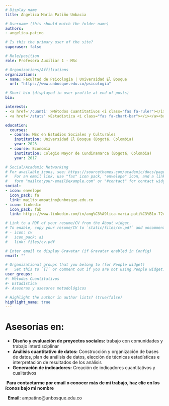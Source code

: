 ```yaml
---
# Display name
title: Angelica María Patiño Umbacia

# Username (this should match the folder name)
authors:
- angelica-patino

# Is this the primary user of the site?
superuser: false

# Role/position
role: Profesora Auxiliar 1 - MSc

# Organizations/Affiliations
organizations:
- name: Facultad de Psicología | Universidad El Bosque
  url: "https://www.unbosque.edu.co/psicologia"

# Short bio (displayed in user profile at end of posts)
bio: 

interests:
- <a href='/cuanti' >Métodos Cuantitativos <i class="fas fa-ruler"></i></a><br />
- <a href='/stats' >Estadística <i class="fas fa-chart-bar"></i></a><br />

education:
  courses:
  - course: MSc en Estudios Sociales y Culturales
    institution: Universidad El Bosque (Bogotá, Colombia)
    year: 2023
  - course: Economía
    institution: Colegio Mayor de Cundinamarca (Bogotá, Colombia)
    year: 2017

# Social/Academic Networking
# For available icons, see: https://sourcethemes.com/academic/docs/page-builder/#icons
#   For an email link, use "fas" icon pack, "envelope" icon, and a link in the
#   form "mailto:your-email@example.com" or "#contact" for contact widget.
social:
- icon: envelope
  icon_pack: fa
  link: mailto:ampatino@unbosque.edu.co
- icon: linkedin
  icon_pack: fab
  link: https://www.linkedin.com/in/ang%C3%A9lica-maria-pati%C3%B1o-724b43157/

# Link to a PDF of your resume/CV from the About widget.
# To enable, copy your resume/CV to `static/files/cv.pdf` and uncomment the lines below.
# - icon: cv
#   icon_pack: ai
#   link: files/cv.pdf

# Enter email to display Gravatar (if Gravatar enabled in Config)
email: ""

# Organizational groups that you belong to (for People widget)
#   Set this to `[]` or comment out if you are not using People widget.
user_groups:
#- Métodos Cuantitativos
#- Estadística
#- Asesoras y asesores metodológicos

# Highlight the author in author lists? (true/false)
highlight_name: true
---
```


# **Asesorías en:**

* **Diseño y evaluación de proyectos sociales:** trabajo con comunidades y trabajo interdisciplinar
* **Análisis cuantitativo de datos:** Construcción y organización de bases de datos, plan de análisis de datos, elección de técnicas estadísticas e interpretación de resultados de los análisis
* **Generación de indicadores:** Creación de indicadores cuantitativos y cualitativos

<span style="color: #f68212;"><i class="fas fa-exclamation-circle"></i>&nbsp;</span>**Para contactarme por email o conocer más de mi trabajo, haz clic en los íconos bajo mi nombre**
<p>&nbsp;<i class="fas fa-envelope" style="color: #f68212;"></i>&nbsp;<b>Email:</b> ampatino@unbosque.edu.co</p>
